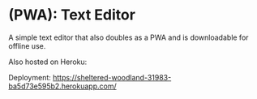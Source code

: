 # (PWA): Text Editor

A simple text editor that also doubles as a PWA and is downloadable for offline use.

Also hosted on Heroku:

Deployment: https://sheltered-woodland-31983-ba5d73e595b2.herokuapp.com/

